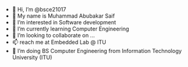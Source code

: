 - 👋 Hi, I’m @bsce21017
- 👋 My name is Muhammad Abubakar Saif
- 👀 I’m interested in Software development
- 🌱 I’m currently learning Computer Engineering
- 💞️ I’m looking to collaborate on ...
- 📫 reach me at Embedded Lab @ ITU 
- 🌱 I’m doing BS Computer Engineering from Information Technology University (ITU)

<!---
bsce21017/bsce21017 is a ✨ special ✨ repository because its `README.md` (this file) appears on your GitHub profile.
You can click the Preview link to take a look at your changes.
--->
